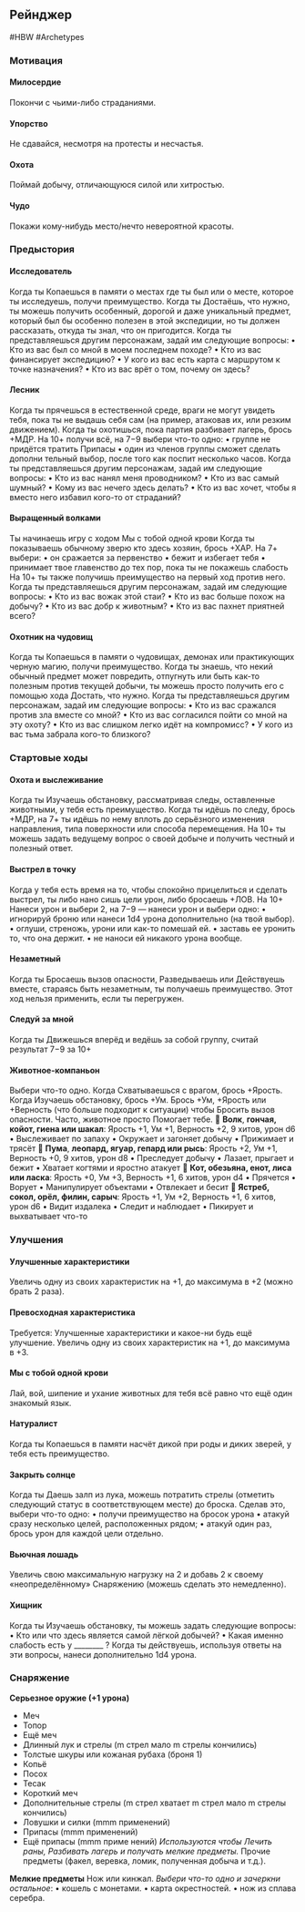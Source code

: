 ## **Рейнджер**

#HBW #Archetypes
### **Мотивация**

#### **Милосердие** 
Покончи с чьими-либо страданиями.

#### **Упорство** 
Не сдавайся, несмотря на протесты и несчастья.

#### **Охота** 
Поймай добычу, отличающуюся силой или хитростью. 

#### **Чудо** 
Покажи кому-нибудь место/нечто невероятной красоты.

### **Предыстория**

#### **Исследователь** 
Когда ты Копаешься в памяти о местах где ты был или о месте, которое ты исследуешь, получи преимущество. 
Когда ты Достаёшь, что нужно, ты можешь получить особенный, дорогой и даже уникальный предмет, который был бы особенно полезен в этой экспедиции, но ты должен рассказать, откуда ты знал, что он пригодится. 
Когда ты представляешься другим персонажам, задай им следующие вопросы: 
• Кто из вас был со мной в моем последнем походе? 
• Кто из вас финансирует экспедицию? 
• У кого из вас есть карта с маршрутом к точке назначения? 
• Кто из вас врёт о том, почему он здесь?

#### **Лесник** 
Когда ты прячешься в естественной среде, враги не могут увидеть тебя, пока ты не выдашь себя сам (на пример, атаковав их, или резким движением). 
Когда ты охотишься, пока партия разбивает лагерь, брось +МДР. На 10+ получи всё, на 7−9 выбери что-то одно: 
• группе не придётся тратить Припасы 
• один из членов группы сможет сделать дополни тельный выбор, после того как поспит несколько часов. 
Когда ты представляешься другим персонажам, задай им следующие вопросы: 
• Кто из вас нанял меня проводником? 
• Кто из вас самый шумный? 
• Кому из вас нечего здесь делать? 
• Кто из вас хочет, чтобы я вместо него избавил кого-то от страданий?

#### **Выращенный волками** 
Ты начинаешь игру с ходом Мы с тобой одной крови 
Когда ты показываешь обычному зверю кто здесь хозяин, брось +ХАР. На 7+ выбери: 
• он сражается за первенство 
• бежит и избегает тебя 
• принимает твое главенство до тех пор, пока ты не покажешь слабость 
На 10+ ты также получишь преимущество на первый ход против него. 
Когда ты представляешься другим персонажам, задай им следующие вопросы: 
• Кто из вас вожак этой стаи? 
• Кто из вас больше похож на добычу? 
• Кто из вас добр к животным? 
• Кто из вас пахнет приятней всего?

#### **Охотник на чудовищ** 
Когда ты Копаешься в памяти о чудовищах, демонах или практикующих черную магию, получи преимущество. 
Когда ты знаешь, что некий обычный предмет может повредить, отпугнуть или быть как-то полезным против текущей добычи, ты можешь просто получить его с помощью хода Достать, что нужно.
Когда ты представляешься другим персонажам, задай им следующие вопросы: 
• Кто из вас сражался против зла вместе со мной? 
• Кто из вас согласился пойти со мной на эту охоту? 
• Кто из вас слишком легко идёт на компромисс? 
• У кого из вас тьма забрала кого-то близкого?

### **Стартовые ходы**

#### **Охота и выслеживание** 
Когда ты Изучаешь обстановку, рассматривая следы, оставленные животными, у тебя есть преимущество. 
Когда ты идёшь по следу, брось +МДР, на 7+ ты идёшь по нему вплоть до серьёзного изменения направления, типа поверхности или способа перемещения. На 10+ ты можешь задать ведущему вопрос о своей добыче и получить честный и полезный ответ.

#### **Выстрел в точку** 
Когда у тебя есть время на то, чтобы спокойно прицелиться и сделать выстрел, ты либо нано сишь цели урон, либо бросаешь +ЛОВ. На 10+ Нанеси урон и выбери 2, на 7−9 — нанеси урон и выбери одно: 
• игнорируй броню или нанеси 1d4 урона дополнительно (на твой выбор). 
• оглуши, стреножь, урони или как-то помешай ей. 
• заставь ее уронить то, что она держит. 
• не наноси ей никакого урона вообще.

#### **Незаметный** 
Когда ты Бросаешь вызов опасности, Разведываешь или Действуешь вместе, стараясь быть незаметным, ты получаешь преимущество. Этот ход нельзя применить, если ты перегружен.

#### **Следуй за мной** 
Когда ты Движешься вперёд и ведёшь за собой группу, считай результат 7−9 за 10+

#### **Животное-компаньон** 
Выбери что-то одно. Когда Схватываешься с врагом, брось +Ярость. Когда Изучаешь обстановку, брось +Ум. Брось +Ум, +Ярость или +Верность (что больше подходит к ситуации) чтобы Бросить вызов опасности. Часто, животное просто Помогает тебе. 
 **Волк**, **гончая, койот, гиена или шакал**: 
Ярость +1, Ум +1, Верность +2, 9 хитов, урон d6 
• Выслеживает по запаху 
• Окружает и загоняет добычу 
• Прижимает и трясёт 
 **Пума**, **леопард, ягуар, гепард или рысь**: 
Ярость +2, Ум +1, Верность +0, 9 хитов, урон d8 
• Преследует добычу 
• Лазает, прыгает и бежит 
• Хватает когтями и яростно атакует 
 **Кот, обезьяна, енот, лиса или ласка**: 
Ярость +0, Ум +3, Верность +1, 6 хитов, урон d4 
• Прячется 
• Ворует 
• Манипулирует объектами 
• Отвлекает и бесит 
 **Ястреб, сокол, орёл, филин, сарыч**: 
Ярость +1, Ум +2, Верность +1, 6 хитов, урон d6 
• Видит издалека 
• Следит и наблюдает 
• Пикирует и выхватывает что-то

### **Улучшения**

#### **Улучшенные характеристики** 
Увеличь одну из своих характеристик на +1, до максимума в +2 (можно брать 2 раза).

#### **Превосходная характеристика** 
Требуется: Улучшенные характеристики и какое-ни будь ещё улучшение. Увеличь одну из своих характеристик на +1, до максимума в +3.

#### **Мы с тобой одной крови** 
Лай, вой, шипение и ухание животных для тебя всё равно что ещё один знакомый язык.

#### **Натуралист** 
Когда ты Копаешься в памяти насчёт дикой при роды и диких зверей, у тебя есть преимущество.

#### **Закрыть солнце** 
Когда ты Даешь залп из лука, можешь потратить стрелы (отметить следующий статус в соответствующем месте) до броска. Сделав это, выбери что-то одно: 
• получи преимущество на бросок урона 
• атакуй сразу несколько целей, расположенных рядом;
• атакуй один раз, брось урон для каждой цели отдельно.

#### **Вьючная лошадь** 
Увеличь свою максимальную нагрузку на 2 и добавь 2 к своему «неопределённому» Снаряжению (можешь сделать это немедленно).

#### **Хищник** 
Когда ты Изучаешь обстановку, ты можешь задать следующие вопросы: 
• Кто или что здесь является самой лёгкой добычей? 
• Какая именно слабость есть у ________ ? 
Когда ты действуешь, используя ответы на эти вопросы, нанеси дополнительно 1d4 урона.

### **Снаряжение**

**Серьезное оружие (+1 урона)** 
- Меч 
- Топор 
- Ещё меч 
- Длинный лук и стрелы (m стрел мало m стрелы кончились) 
- Толстые шкуры или кожаная рубаха (броня 1) 
- Копьё 
- Посох 
- Тесак 
- Короткий меч 
- Дополнительные стрелы (m стрел хватает m стрел мало m стрелы кончились) 
- Ловушки и силки (mmm применений) 
- Припасы (mmm применений) 
- Ещё припасы (mmm приме нений) 
*Используются чтобы Лечить раны, Разбивать лагерь и получать мелкие предметы.* 
Прочие предметы (факел, веревка, ломик, полученная добыча и т.д.).

**Мелкие предметы**
Нож или кинжал. 
*Выбери что-то одно и зачеркни остальное*: 
• кошель с монетами. 
• карта окрестностей. 
• нож из сплава серебра.
